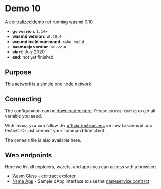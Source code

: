 # Demo 10

A centralized demo net running wasmd 0.10

- **go version**: `1.14+`
- **wasmd version**: `v0.10.0`
- **wasmd build command**: `make build`
- **cosmosjs version**: `v0.22.0`
- **start**: July 2020
- **end**: not yet finished

## Purpose

This network is a simple one node network

## Connecting

The configuration can be [downloaded here](./config.env).
Please `source config` to get all variable you need.

With those, you can follow the
[official instructions](https://docs.cosmwasm.com/testnets/testnets.html)
 on how to connect to a testnet.
Or just connect your command-line client.

The [genesis file](./genesis.json) is also available here.

## Web endpoints

Here we list all explorers, wallets, and apps you can access with a browser:

* [Wasm Glass](https://demonet.wasm.glass) - contract explorer
* [Name App](https://cosmwasm.github.io/name-app/) - Sample dApp interface to use the 
  [nameservice contract](https://github.com/CosmWasm/cosmwasm-examples/tree/nameservice-0.5.2/nameservice) 